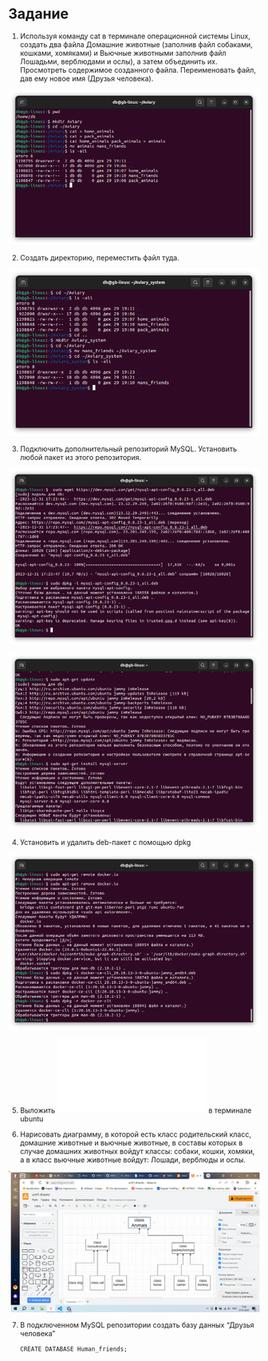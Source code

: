 # Задание

1. Используя команду cat в терминале операционной системы Linux, создать два файла Домашние животные (заполнив файл собаками, кошками, хомяками) и Вьючные животными заполнив файл Лошадьми, верблюдами и ослы), а затем объединить их. Просмотреть содержимое созданного файла. Переименовать файл, дав ему новое имя (Друзья человека).

![задание1](снимок1.png)

2. Создать директорию, переместить файл туда.

![задание2](снимок2.png)

3. Подключить дополнительный репозиторий MySQL. Установить любой пакет
из этого репозитория.

![задание3](снимок3.png)

![задание3](снимок4.png)

4. Установить и удалить deb-пакет с помощью dpkg

![задание4](снимок5.png)

5. Выложить ![ссылка_на_историю_команд](HistoryCommands.md) в терминале ubuntu

6. Нарисовать диаграмму, в которой есть класс родительский класс, домашние животные и вьючные животные, в составы которых в случае домашних животных войдут классы: собаки, кошки, хомяки, а в класс вьючные животные войдут: Лошади, верблюды и ослы.

![схема](схема.png)

7. В подключенном MySQL репозитории создать базу данных “Друзья
человека”


       CREATE DATABASE Human_friends; 